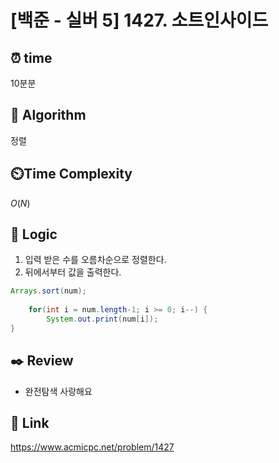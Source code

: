 # [백준 - 실버 5] 1427. 소트인사이드
 
## ⏰  **time**
10분분

## :pushpin: **Algorithm**
정렬

## ⏲️**Time Complexity**
$O(N)$

## :round_pushpin: **Logic**
1. 입력 받은 수를 오름차순으로 정렬한다.
2. 뒤에서부터 값을 출력한다.
```java
Arrays.sort(num);
    
    for(int i = num.length-1; i >= 0; i--) {
        System.out.print(num[i]);
}
```

## :black_nib: **Review**
- 완전탐색 사랑해요

## 📡 Link
https://www.acmicpc.net/problem/1427
